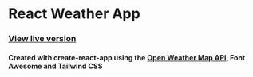 # React Weather App

### [View live version](https://mellifluous-youtiao-9dbc5d.netlify.app/)

#### Created with create-react-app using the [Open Weather Map API](https://openweathermap.org/api), Font Awesome and Tailwind CSS
